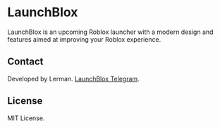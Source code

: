 # LaunchBlox

LaunchBlox is an upcoming Roblox launcher with a modern design and features aimed at improving your Roblox experience.

## Contact

Developed by Lerman.
[LaunchBlox Telegram](https://t.me/launchblox).

## License

MIT License.
